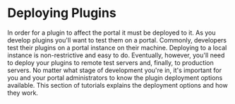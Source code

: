 # Deploying Plugins [](id=deploying-plugins)

In order for a plugin to affect the portal it must be deployed to it. As you
develop plugins you'll want to test them on a portal. Commonly, developers test
their plugins on a portal instance on their machine. Deploying to a local
instance is non-restrictive and easy to do. Eventually, however, you'll need to
deploy your plugins to remote test servers and, finally, to production servers.
No matter what stage of development you're in, it's important for you and your
portal administrators to know the plugin deployment options available. This
section of tutorials explains the deployment options and how they work.

